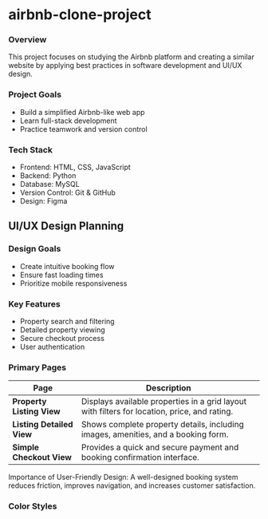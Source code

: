 # airbnb-clone-project
### Overview
This project focuses on studying the Airbnb platform and creating a similar website by applying best practices in software development and UI/UX design.
### Project Goals
- Build a simplified Airbnb-like web app
- Learn full-stack development
- Practice teamwork and version control
### Tech Stack
- Frontend: HTML, CSS, JavaScript
- Backend: Python
- Database: MySQL
- Version Control: Git & GitHub
- Design: Figma

## UI/UX Design Planning
### Design Goals
- Create intuitive booking flow
- Ensure fast loading times
- Prioritize mobile responsiveness

### Key Features
- Property search and filtering
- Detailed property viewing
- Secure checkout process
- User authentication

### Primary Pages
| Page | Description |
|------|--------------|
| **Property Listing View** | Displays available properties in a grid layout with filters for location, price, and rating. |
| **Listing Detailed View** | Shows complete property details, including images, amenities, and a booking form. |
| **Simple Checkout View** | Provides a quick and secure payment and booking confirmation interface. |

Importance of User-Friendly Design: 
A well-designed booking system reduces friction, improves navigation, and increases customer satisfaction.

###  Color Styles

